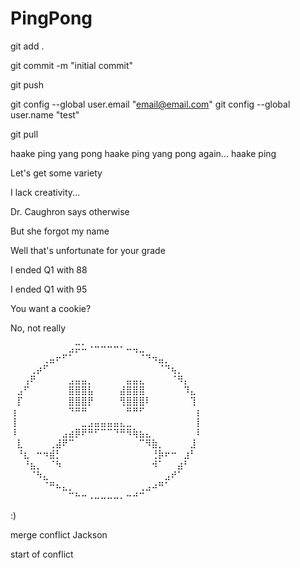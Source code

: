 # PingPong

git add .

git commit -m "initial commit"

git push

git config --global user.email "email@email.com"
git config --global user.name "test"

git pull

haake ping
yang pong
haake ping
yang pong again...
haake ping

Let's get some variety

I lack creativity...

Dr. Caughron says otherwise

But she forgot my name

Well that's unfortunate for your grade

I ended Q1 with 88

I ended Q1 with 95

You want a cookie? 

No, not really

⠀⠀⠀⠀⠀⠀⠀⠀⠀⣠⡭⠥⠐⠒⠒⠒⠒⠂⠤⢤⣀⠀⠀⠀⠀⠀⠀⠀⠀⠀
⠀⠀⠀⠀⠀⢀⣤⠖⠋⠁⠀⠀⠀⠀⠀⠀⠀⠀⠀⠀⠈⠙⠲⣤⡀⠀⠀⠀⠀⠀
⠀⠀⠀⢀⡴⠋⠀⠀⠀⠀⠀⠀⠀⠀⠀⠀⠀⠀⠀⠀⠀⠀⠀⠈⠙⢦⡀⠀⠀⠀
⠀⠀⢠⠟⠀⠀⠀⠀⠀⣠⣤⣤⡀⠀⠀⠀⠀⠀⣤⣤⣄⠀⠀⠀⠀⠈⠻⡄⠀⠀
⠀⣠⠋⠀⠀⠀⠀⠀⠀⣿⣿⣿⣧⠀⠀⠀⠀⣼⣿⣿⣿⠀⠀⠀⠀⠀⠀⠹⣄⠀
⠀⡏⠀⠀⠀⠀⠀⠀⠀⣿⣿⣿⡟⠀⠀⠀⠀⢻⣿⣿⣿⠇⠀⠀⠀⠀⠀⠀⢹⠀
⢰⠀⠀⠀⠀⠀⠀⠀⠀⠙⠛⠛⠀⠀⠀⠀⠀⠀⠛⠛⠋⠀⠀⠀⠀⠀⠀⠀⠀⡆
⢸⠀⠀⠀⠀⠀⠀⠀⠀⠀⠀⣀⣠⣤⣤⣤⣤⣄⣀⠀⠀⠀⠀⠀⠀⠀⠀⠀⠀⡇
⠸⠀⠀⠀⠀⠀⠀⠀⣠⣴⡿⠟⠛⠋⠉⠉⠙⠛⠻⢷⣦⣄⠀⠀⠀⠀⠀⠀⠀⠇
⠀⣇⠀⠀⠀⠀⢀⣼⠟⠉⠀⠀⠀⠀⠀⠀⠀⠀⠀⠀⠉⠻⣷⡀⠀⠀⠀⠀⣸⠀
⠀⠘⣆⠀⠒⠲⣾⡃⠀⠀⠀⠀⠀⠀⠀⠀⠀⠀⠀⠀⠀⠀⢘⡷⠖⠒⠀⣰⠃⠀
⠀⠀⠘⣦⡀⠀⠈⠳⠀⠀⠀⠀⠀⠀⠀⠀⠀⠀⠀⠀⠀⠀⠺⠁⠀⠀⣴⠃⠀⠀
⠀⠀⠀⠈⠳⣄⠀⠀⠀⠀⠀⠀⠀⠀⠀⠀⠀⠀⠀⠀⠀⠀⠀⠀⣠⠞⠁⠀⠀⠀
⠀⠀⠀⠀⠀⠈⠛⠦⣄⡀⠀⠀⠀⠀⠀⠀⠀⠀⠀⠀⢀⣠⠴⠛⠁⠀⠀⠀⠀⠀
⠀⠀⠀⠀⠀⠀⠀⠀⠀⠉⠓⠒⠠⠤⠤⠤⠤⠄⠒⠚⠉⠀⠀⠀⠀⠀⠀⠀⠀⠀

:)

merge conflict Jackson

start of conflict